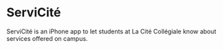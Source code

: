 ServiCité
=========

ServiCité is an iPhone app to let students at La Cité Collégiale know about services offered on campus.
